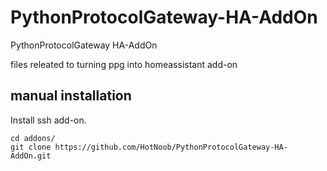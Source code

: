 # PythonProtocolGateway-HA-AddOn
PythonProtocolGateway HA-AddOn

files releated to turning ppg into homeassistant add-on


## manual installation
Install ssh add-on. 
```
cd addons/
git clone https://github.com/HotNoob/PythonProtocolGateway-HA-AddOn.git 
```
